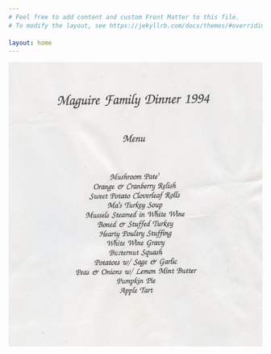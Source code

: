 ```yaml
---
# Feel free to add content and custom Front Matter to this file.
# To modify the layout, see https://jekyllrb.com/docs/themes/#overriding-theme-defaults

layout: home
---
```

<div class="grid_container">
  <div class="menu-thumbnail">
    <img src="assets/images/1994_Menu.png" class="menu-thumbnail">
  </div>
</div>